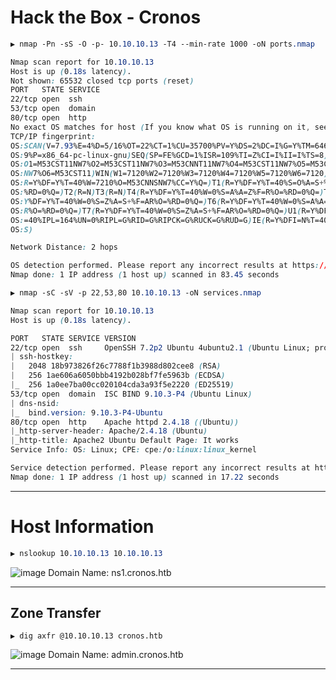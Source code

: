 # Hack the Box - Cronos

```CSS
▶ nmap -Pn -sS -O -p- 10.10.10.13 -T4 --min-rate 1000 -oN ports.nmap

Nmap scan report for 10.10.10.13
Host is up (0.18s latency).
Not shown: 65532 closed tcp ports (reset)
PORT   STATE SERVICE
22/tcp open  ssh
53/tcp open  domain
80/tcp open  http
No exact OS matches for host (If you know what OS is running on it, see https://nmap.org/submit/ ).
TCP/IP fingerprint:
OS:SCAN(V=7.93%E=4%D=5/16%OT=22%CT=1%CU=35700%PV=Y%DS=2%DC=I%G=Y%TM=64630A9
OS:9%P=x86_64-pc-linux-gnu)SEQ(SP=FE%GCD=1%ISR=109%TI=Z%CI=I%II=I%TS=8)OPS(
OS:O1=M53CST11NW7%O2=M53CST11NW7%O3=M53CNNT11NW7%O4=M53CST11NW7%O5=M53CST11
OS:NW7%O6=M53CST11)WIN(W1=7120%W2=7120%W3=7120%W4=7120%W5=7120%W6=7120)ECN(
OS:R=Y%DF=Y%T=40%W=7210%O=M53CNNSNW7%CC=Y%Q=)T1(R=Y%DF=Y%T=40%S=O%A=S+%F=AS
OS:%RD=0%Q=)T2(R=N)T3(R=N)T4(R=Y%DF=Y%T=40%W=0%S=A%A=Z%F=R%O=%RD=0%Q=)T5(R=
OS:Y%DF=Y%T=40%W=0%S=Z%A=S+%F=AR%O=%RD=0%Q=)T6(R=Y%DF=Y%T=40%W=0%S=A%A=Z%F=
OS:R%O=%RD=0%Q=)T7(R=Y%DF=Y%T=40%W=0%S=Z%A=S+%F=AR%O=%RD=0%Q=)U1(R=Y%DF=N%T
OS:=40%IPL=164%UN=0%RIPL=G%RID=G%RIPCK=G%RUCK=G%RUD=G)IE(R=Y%DFI=N%T=40%CD=
OS:S)

Network Distance: 2 hops

OS detection performed. Please report any incorrect results at https://nmap.org/submit/ .
Nmap done: 1 IP address (1 host up) scanned in 83.45 seconds
```

```CSS
▶ nmap -sC -sV -p 22,53,80 10.10.10.13 -oN services.nmap

Nmap scan report for 10.10.10.13
Host is up (0.18s latency).

PORT   STATE SERVICE VERSION
22/tcp open  ssh     OpenSSH 7.2p2 Ubuntu 4ubuntu2.1 (Ubuntu Linux; protocol 2.0)
| ssh-hostkey: 
|   2048 18b973826f26c7788f1b3988d802cee8 (RSA)
|   256 1ae606a6050bbb4192b028bf7fe5963b (ECDSA)
|_  256 1a0ee7ba00cc020104cda3a93f5e2220 (ED25519)
53/tcp open  domain  ISC BIND 9.10.3-P4 (Ubuntu Linux)
| dns-nsid: 
|_  bind.version: 9.10.3-P4-Ubuntu
80/tcp open  http    Apache httpd 2.4.18 ((Ubuntu))
|_http-server-header: Apache/2.4.18 (Ubuntu)
|_http-title: Apache2 Ubuntu Default Page: It works
Service Info: OS: Linux; CPE: cpe:/o:linux:linux_kernel

Service detection performed. Please report any incorrect results at https://nmap.org/submit/ .
Nmap done: 1 IP address (1 host up) scanned in 17.22 seconds
```

---

# Host Information
```CSS
▶ nslookup 10.10.10.13 10.10.10.13
```
![image](https://github.com/0xhardyboy/Hack-the-Box/assets/83878909/5f8b3c5a-66ec-4668-ac83-682205159d32)
Domain Name: ns1.cronos.htb

---

## Zone Transfer
```
▶ dig axfr @10.10.10.13 cronos.htb
```
![image](https://github.com/0xhardyboy/Hack-the-Box/assets/83878909/f37c34e6-4d34-4565-87d3-d57ee7464ad4)
Domain Name: admin.cronos.htb

---

